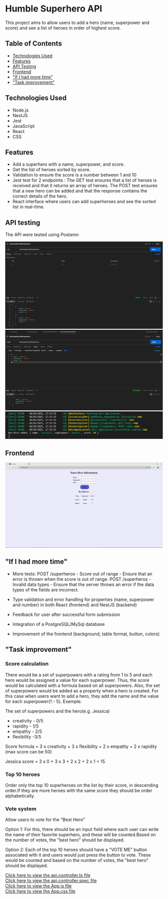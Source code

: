 # Humble Superhero API

This project aims to allow users to add a hero (name, superpower and score) and see a list of heroes in order of highest score.

## Table of Contents
* [Technologies Used](#technologies-used)
* [Features](#features)
* [API Testing](#api-testing)
* [Frontend](#frontend)
* ["If I had more time"](#if-i-had-more-time)
* ["Task improvement"](#task-improvement)

## Technologies Used
- Node.js
- NestJS 
- Jest
- JavaScript
- React
- CSS

## Features
- Add a superhero with a name, superpower, and score. 
- Get the list of heroes sorted by score. 
- Validation to ensure the score is a number between 1 and 10 
- Jest test for 2 endpoints : 
The GET test ensures that a list of heroes is received and that it returns an array of heroes.
The POST test ensures that a new hero can be added and that the response contains the correct details of the hero.
- React interface where users can add superheroes and see the sorted list in real-time.

## API testing 
The API were tested using Postamn 

![screenshot](./img/get.png)
![screenshot](./img/post.png)
![screenshot](./img/postvs.png)

## Frontend
![screenshot](./img/frontend.png)

## "If I had more time"
- More tests:
POST /superheros - Score out of range - Ensure that an error is thrown when the score is out of range.
POST /superheros - Invalid data types - Ensure that the server throws an error if the data types of the fields are incorrect.

- Type validation and error handling for properties (name, superpower and number) in both React (frontend) and NestJS (backend)

- Feedback for user after successful form submission

- Integration of a PostgreSQL/MySql database 

- Improvement of the frontend (background, table format, button, colors)

## "Task improvement"

### Score calculation
There would be a set of superpowers with a rating from 1 to 5 and each hero would be assigned a value for each superpower. Thus, the score would be calculated with a formula based on all superpowers. Also, the set of superpowers would be added as a property when a hero is created. For this case when users want to add a hero, they add the name and the value for each superpower(1 - 5). Exemple:

The set of superpowers and the hero(e.g. Jessica)
- creativity - 0/5
- rapidity  -  1/5
- empathy   - 2/5
- flexibility -3/5

Score formula = 3 x creativity + 3 x flexibility + 2 x empathy + 2 x rapidity (max score can be 50)

Jessica score = 3 x 0 + 3 x 3 + 2 x 2 + 2 x 1 = 15 

### Top 10 heroes
Order only the top 10 superheroes on the list by their score, in descending order.If they are more heroes with the same score they should be order alphabetically.

### Vote system 
Allow users to vote for the "Best Hero" 

Option 1: For this, there should be an input field where each user can write the name of their favorite superhero, and these will be counted.Based on the number of votes, the "best hero" should be displayed.

Option 2: Each of the top 10 heroes should have a "VOTE ME" button associated with it and users would just press the button to vote. These would be counted and based on the number of votes, the "best hero" should be displayed.

[Click here to view the api.controller.ts file](./task/src/api/api.controller.ts)<br>
[Click here to view the api.controller.spec file](./task/src/api/api.controller.spec.ts)<br>
[Click here to view the App.js file](./frontend/src/App.js)<br>
[Click here to view the App.css file](./frontend/src/App.css)


                               